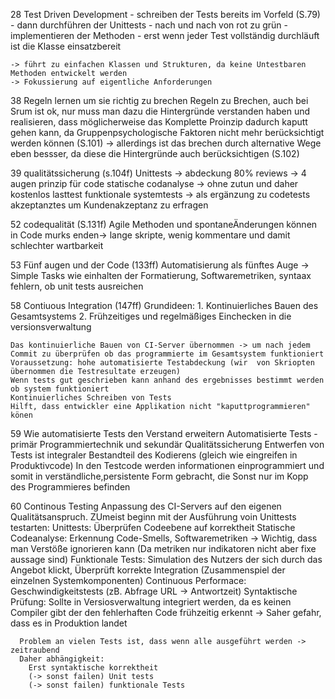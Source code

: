 28  Test Driven Development
    - schreiben der Tests bereits im Vorfeld (S.79)
    - dann durchführen der Unittests
    - nach und nach von rot zu grün
    - implementieren der Methoden
    - erst wenn  jeder Test vollständig durchläuft ist die Klasse einsatzbereit

    -> führt zu einfachen Klassen und Strukturen, da keine Untestbaren Methoden entwickelt werden
    -> Fokussierung auf eigentliche Anforderungen

38 Regeln lernen um sie richtig zu brechen
    Regeln zu Brechen, auch bei Srum ist ok, nur muss man dazu die Hintergründe verstanden haben und realisieren, dass möglicherweise das Komplette Proinzip dadurch kaputt gehen kann, da Gruppenpsychologische Faktoren nicht mehr berücksichtigt werden können
      (S.101) -> allerdings ist das brechen durch alternative Wege eben bessser, da diese die Hintergründe auch berücksichtigen (S.102)

39 qualitätssicherung (s.104f)
        Unittests -> abdeckung 80%
        reviews -> 4 augen prinzip für code
        statische codanalyse -> ohne zutun und daher kostenlos
        lasttest
        funktionale systemtests -> als ergänzung zu codetests
        akzeptanztes um Kundenakzeptanz zu erfragen

52 codequalität (S.131f)
  Agile Methoden und spontaneÄnderungen können in Code murks enden-> lange skripte, wenig kommentare und damit schlechter wartbarkeit

53 Fünf augen und der Code (133ff)
  Automatisierung als fünftes Auge -> Simple Tasks wie einhalten der Formatierung, Softwaremetriken, syntaax fehlern, ob unit tests ausreichen

58 Contiuous Integration (147ff)
  Grundideen:
    1. Kontinuierliches Bauen des Gesamtsystems
    2. Frühzeitiges und regelmäßiges Einchecken in die versionsverwaltung

    Das kontinuierliche Bauen von CI-Server übernommen -> um nach jedem Commit zu überprüfen ob das programmierte im Gesamtsystem funktioniert
    Voraussetzung: hohe automatisierte Testabdeckung (wir  von Skriopten übernommen die Testresultate erzeugen)
    Wenn tests gut geschrieben kann anhand des ergebnisses bestimmt werden ob system funktioniert
    Kontinuierliches Schreiben von Tests
    Hilft, dass entwickler eine Applikation nicht "kaputtprogrammieren" könen

59 Wie automatisierte Tests den Verstand erweitern
    Automatisierte Tests - primär Programmiertechnik und sekundär Qualitätssicherung
    Entwerfen von Tests ist integraler Bestandteil des Kodierens (gleich wie eingreifen in Produktivcode)
    In den Testcode werden informationen einprogrammiert und somit in verständliche,persistente Form gebracht, die Sonst nur im Kopp des Programmieres befinden

60 Continous Testing
    Anpassung des CI-Servers auf den eigenen Qualitätsanspruch. ZUmeist beginn mit der Ausführung voin Unittests
    testarten:
      Unittests: Überprüfen Codeebene auf korrektheit
      Statische Codeanalyse: Erkennung Code-Smells, Softwaremetriken -> Wichtig, dass man Verstöße ignorieren kann (Da metriken nur indikatoren nicht aber fixe aussage sind)
      Funktionale Tests: Simulation des Nutzers der sich durch das Angebot klickt, Überprüft korrekte Integration (Zusammenspiel der einzelnen Systemkomponenten)
      Continuous Performace: Geschwindigkeitstests (zB. Abfrage URL -> Antwortzeit)
      Syntaktische Prüfung: Sollte in Versiosverwaltung integriert werden, da es keinen Compiler gibt der den fehlerhaften Code frühzeitig erkennt -> Saher gefahr, dass es in Produktion landet

      Problem an vielen Tests ist, dass wenn alle ausgeführt werden -> zeitraubend
      Daher abhängigkeit:
        Erst syntaktische korrektheit
        (-> sonst failen) Unit tests
        (-> sonst failen) funktionale Tests
